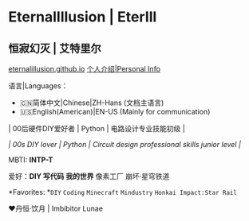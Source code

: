 # EternalIllusion | EterIll
## 恒寂幻灭 | 艾特里尔
[eternalillusion.github.io](https://eternalillusion.github.io/)
[个人介绍|Personal Info](https://eternalillusion.github.io/post/readme/)

语言|Languages：
- 🇨🇳简体中文|Chinese|ZH-Hans (文档主语言)
- 🇺🇸English(American)|EN-US (Mainly for communication)

| 00后硬件DIY爱好者 | Python | 电路设计专业技能初级 |

*| 00s DIY lover | Python | Circuit design professional skills junior level |*

MBTI: **INTP-T**

爱好：**DIY 写代码 我的世界** 像素工厂 崩坏·星穹铁道

*Favorites: *`DIY` `Coding` `Minecraft` `Mindustry` `Honkai Impact:Star Rail`

❤️丹恒·饮月 | Imbibitor Lunae


<!---
EternalIllusion/EternalIllusion is a ✨ special ✨ repository because its `README.md` (this file) appears on your GitHub profile.
You can click the Preview link to take a look at your changes.
--->
